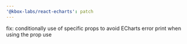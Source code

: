```yaml
---
'@kbox-labs/react-echarts': patch
---
```


fix: conditionally use of specific props to avoid ECharts error print when using
the prop use
